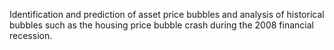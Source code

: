 Identification and prediction of asset price bubbles and analysis of historical bubbles such as the housing price bubble crash during the 2008 financial recession.
